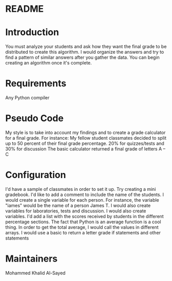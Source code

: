 # README


# Introduction
You must analyze your students and ask how they want the final grade to be distributed to create this algorithm. I would organize the answers and try to find a pattern of similar answers after you gather the data. You can begin creating an algorithm once it's complete.
 


# Requirements

Any Python compiler

# Pseudo Code
My style is to take into account my findings and to create a grade calculator for a final grade. For instance: My fellow student classmates decided to split up to 50 percent of their final grade percentage. 20% for quizzes/tests and 30% for discussion The basic calculator returned a final grade of letters A – C


# Configuration
I'd have a sample of classmates in order to set it up.
Try creating a mini gradebook. I'd like to add a comment to include the name of the students. I would create a single variable for each person. For instance, the variable "iames" would be the name of a person James T. I would also create variables for laboratories, tests and discussion. I would also create variables. I'd add a list with the scores received by students in the different percentage sections. The fact that Python is an average function is a cool thing. In order to get the total average, I would call the values in different arrays. I would use a basic to return a letter grade if statements and other statements


# Maintainers
Mohammed Khalid Al-Sayed

